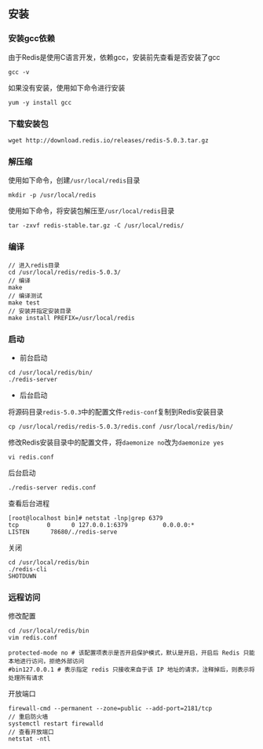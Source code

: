 ## 安装

### 安装gcc依赖

由于Redis是使用C语言开发，依赖gcc，安装前先查看是否安装了gcc

```shell
gcc -v
```

如果没有安装，使用如下命令进行安装

```shell
yum -y install gcc
```

### 下载安装包

```shell
wget http://download.redis.io/releases/redis-5.0.3.tar.gz
```

### 解压缩

使用如下命令，创建`/usr/local/redis`目录

```shell
mkdir -p /usr/local/redis
```

使用如下命令，将安装包解压至`/usr/local/redis`目录

```shell
tar -zxvf redis-stable.tar.gz -C /usr/local/redis/
```

### 编译

```shell
// 进入redis目录
cd /usr/local/redis/redis-5.0.3/
// 编译
make
// 编译测试
make test
// 安装并指定安装目录
make install PREFIX=/usr/local/redis
```

### 启动

*   前台启动

```shell
cd /usr/local/redis/bin/
./redis-server
```

*   后台启动

将源码目录`redis-5.0.3`中的配置文件`redis-conf`复制到Redis安装目录

```shell
cp /usr/local/redis/redis-5.0.3/redis.conf /usr/local/redis/bin/
```

修改Redis安装目录中的配置文件，将`daemonize no`改为`daemonize yes`

```shell
vi redis.conf
```

后台启动

```shell
./redis-server redis.conf
```

查看后台进程

```shell
[root@localhost bin]# netstat -lnp|grep 6379
tcp        0      0 127.0.0.1:6379          0.0.0.0:*               LISTEN      78680/./redis-serve
```

关闭

```
cd /usr/local/redis/bin
./redis-cli
SHOTDUWN
```

### 远程访问

修改配置

```
cd /usr/local/redis/bin
vim redis.conf
```

```
protected-mode no # 该配置项表示是否开启保护模式，默认是开启，开启后 Redis 只能本地进行访问，拒绝外部访问
#bin127.0.0.1 # 表示指定 redis 只接收来自于该 IP 地址的请求，注释掉后，则表示将处理所有请求
```

开放端口

```
firewall-cmd --permanent --zone=public --add-port=2181/tcp
// 重启防火墙
systemctl restart firewalld
// 查看开放端口
netstat -ntl
```


